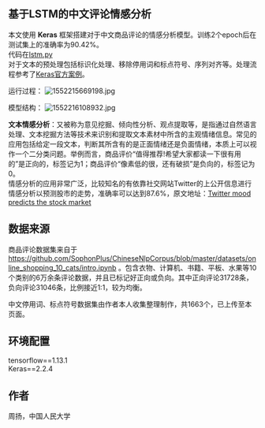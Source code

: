 ## 基于LSTM的中文评论情感分析
本文使用 **Keras** 框架搭建对于中文商品评论的情感分析模型。训练2个epoch后在测试集上的准确率为90.42%。  
代码在[lstm.py](https://github.com/yang-zhou-x/assignments/blob/master/4.lstm_sentiment_analysis/lstm.py)  
对于文本的预处理包括标识化处理、移除停用词和标点符号、序列对齐等。处理流程参考了[Keras官方案例](https://github.com/keras-team/keras/blob/master/examples/imdb_lstm.py)。

运行过程：
![1552215669198.jpg](https://i.loli.net/2019/03/10/5c84f03e7cebf.jpg)

模型结构：
![1552216108932.jpg](https://i.loli.net/2019/03/10/5c84f03e82c81.jpg)


**文本情感分析**：又被称为意见挖掘、倾向性分析、观点提取等，是指通过自然语言处理、文本挖掘方法等技术来识别和提取文本素材中所含的主观情绪信息。常见的应用包括给定一段文本，判断其所含有的是正面情绪还是负面情绪，本质上可以视作一个二分类问题。举例而言，商品评价“值得推荐!希望大家都读一下很有用的”是正向的，标签记为1；商品评价“像素低的很，还有破损”是负向的，标签记为0。  
情感分析的应用非常广泛，比较知名的有依靠社交网站Twitter的上公开信息进行情感分析以预测股市的走势，准确率可以达到87.6%，原文地址：[Twitter mood predicts the stock market](https://arxiv.org/pdf/1010.3003.pdf)

## 数据来源
商品评论数据集来自于 https://github.com/SophonPlus/ChineseNlpCorpus/blob/master/datasets/online_shopping_10_cats/intro.ipynb
。包含衣物、计算机、书籍、平板、水果等10个类别的6万余条评论数据，并且已标记好正向或负向。其中正向评论31728条，负向评论31046条，比例接近1:1，较为均衡。

中文停用词、标点符号数据集由作者本人收集整理制作，共1663个，已上传至本页面。

## 环境配置
tensorflow==1.13.1  
Keras==2.2.4  

## 作者
周扬，中国人民大学
